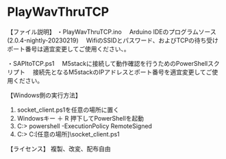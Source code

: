 # PlayWavThruTCP

【ファイル説明】
・PlayWavThruTCP.ino
　Arduino IDEのプログラムソース(2.0.4-nightly-20230219)
　WifiのSSIDとパスワード、およびTCPの待ち受けポート番号は適宜変更してご使用ください、。

・SAPItoTCP.ps1
　M5stackに接続して動作確認を行うためのPowerShellスクリプト
　接続先となるM5stackのIPアドレスとポート番号を適宜変更してご使用ください。

【Windows側の実行方法】
1) socket_client.ps1を任意の場所に置く
2) Windowsキー ＋ R 押下してPowerShellを起動
3) C:\> powershell -ExecutionPolicy RemoteSigned
4) C:\> C:\[任意の場所]\socket_client.ps1

【ライセンス】
複製、改変、配布自由
